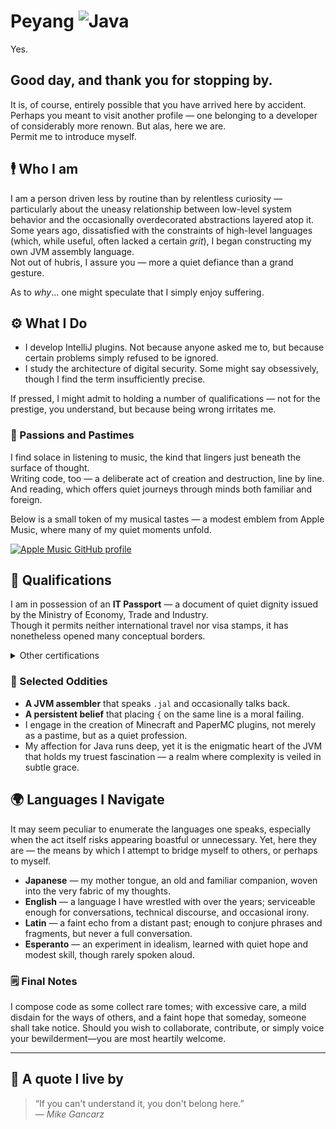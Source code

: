# Peyang ![Java](https://img.shields.io/badge/java-%23ED8B00.svg?style=for-the-badge&logo=openjdk&logoColor=white)

Yes.

## Good day, and thank you for stopping by.

It is, of course, entirely possible that you have arrived here by accident.  
Perhaps you meant to visit another profile — one belonging to a developer of considerably more renown. But alas, here we are.  
Permit me to introduce myself.

## 🕴️ Who I am

I am a person driven less by routine than by relentless curiosity — particularly about the uneasy relationship between low-level system behavior and the occasionally overdecorated abstractions layered atop it.  
Some years ago, dissatisfied with the constraints of high-level languages (which, while useful, often lacked a certain *grit*), I began constructing my own JVM assembly language.  
Not out of hubris, I assure you — more a quiet defiance than a grand gesture.

As to *why*... one might speculate that I simply enjoy suffering.

## ⚙️ What I Do

- I develop IntelliJ plugins. Not because anyone asked me to, but because certain problems simply refused to be ignored.  
- I study the architecture of digital security. Some might say obsessively, though I find the term insufficiently precise.  

If pressed, I might admit to holding a number of qualifications — not for the prestige, you understand, but because being wrong irritates me.

### 🎵 Passions and Pastimes

I find solace in listening to music, the kind that lingers just beneath the surface of thought.  
Writing code, too — a deliberate act of creation and destruction, line by line.  
And reading, which offers quiet journeys through minds both familiar and foreign.

Below is a small token of my musical tastes — a modest emblem from Apple Music, where many of my quiet moments unfold.

[![Apple Music GitHub profile](https://music-profile.rayriffy.com/theme/dark.svg?uid=000913.ed9bd7a640e54157aa3f672a163e5705.0313)](https://music-profile.rayriffy.com)

## 📜 Qualifications

I am in possession of an **IT Passport** — a document of quiet dignity issued by the Ministry of Economy, Trade and Industry.  
Though it permits neither international travel nor visa stamps, it has nonetheless opened many conceptual borders.

<details>
<summary>Other certifications</summary>

- **Information Security Management Examination**  
  A study in policies, governance, and the quiet terror of compliance checklists.

- **Fundamental Information Technology Engineer Examination**  
  A rite of passage involving sorting algorithms, hexadecimal math, and selective memory loss.

- **Applied Information Technology Engineer Examination**  
  Where one is expected not only to understand systems, but to explain them. In writing. To humans.

- **Network Specialist Examination**  
  TCP, UDP, BGP, and other acronyms that eventually begin to sound like distant relatives.

- **Registered Information Security Specialist (RISS)**  
  A nationally appointed cybersecurity expert — entrusted, in theory, with protecting the digital infrastructure of the nation.  
  While it does not come with a secret base or a trench coat (yet), the title carries weight in certain circles — particularly among those who prefer their encryption strong and their coffee stronger.

</details>

### 🧪 Selected Oddities

- **A JVM assembler** that speaks `.jal` and occasionally talks back.  
- **A persistent belief** that placing `{` on the same line is a moral failing.  
- I engage in the creation of Minecraft and PaperMC plugins, not merely as a pastime, but as a quiet profession.  
- My affection for Java runs deep, yet it is the enigmatic heart of the JVM that holds my truest fascination — a realm where complexity is veiled in subtle grace.

## 🌍 Languages I Navigate

It may seem peculiar to enumerate the languages one speaks, especially when the act itself risks appearing boastful or unnecessary. Yet, here they are — the means by which I attempt to bridge myself to others, or perhaps to myself.

- **Japanese** — my mother tongue, an old and familiar companion, woven into the very fabric of my thoughts.  
- **English** — a language I have wrestled with over the years; serviceable enough for conversations, technical discourse, and occasional irony.  
- **Latin** — a faint echo from a distant past; enough to conjure phrases and fragments, but never a full conversation.  
- **Esperanto** — an experiment in idealism, learned with quiet hope and modest skill, though rarely spoken aloud.

### 🗒 Final Notes

I compose code as some collect rare tomes; with excessive care, a mild disdain for the ways of others, and a faint hope that someday, someone shall take notice.
Should you wish to collaborate, contribute, or simply voice your bewilderment—you are most heartily welcome.

---

## 💬 A quote I live by

> “If you can't understand it, you don't belong here.”  
> — *Mike Gancarz*

